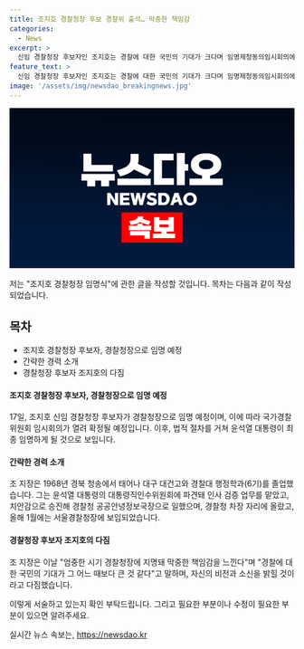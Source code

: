 ```yaml
---
title: 조지호 경찰청장 후보 경찰위 출석… 막중한 책임감
categories:
  - News
excerpt: >
  신임 경찰청장 후보자인 조지호는 경찰에 대한 국민의 기대가 크다며 임명제청동의임시회의에서 비전과 소신을 밝히겠다고 전했다. 조 후보자는 대구 대건고와 경찰대를 졸업하고, 윤석열 대통령의 대통령직인수위원회에 파견돼 인사 검증 업무를 맡은 경력을 보유하고 있다. 경찰법에 따른 절차를 거친 후 윤석열 대통령이 최종 임명할 예정이다.
feature_text: >
  신임 경찰청장 후보자인 조지호는 경찰에 대한 국민의 기대가 크다며 임명제청동의임시회의에서 비전과 소신을 밝히겠다고 전했다. 조 후보자는 대구 대건고와 경찰대를 졸업하고, 윤석열 대통령의 대통령직인수위원회에 파견돼 인사 검증 업무를 맡은 경력을 보유하고 있다. 경찰법에 따른 절차를 거친 후 윤석열 대통령이 최종 임명할 예정이다.
image: '/assets/img/newsdao_breakingnews.jpg'
---
```


<p><img src="/assets/img/newsdao_breakingnews.jpg" alt="implanttips 속보" /></p>

<p>저는 "조지호 경찰청장 임명식"에 관한 글을 작성할 것입니다. 목차는 다음과 같이 작성되었습니다.</p>

<h2 data-ke-size="size26">목차</h2>

<ul>
  <li>조지호 경찰청장 후보자, 경찰청장으로 임명 예정</li>
  <li>간략한 경력 소개</li>
  <li>경찰청장 후보자 조지호의 다짐</li>
</ul>

<h4>조지호 경찰청장 후보자, 경찰청장으로 임명 예정</h4>

<p data-ke-size="size16">17일, 조지호 신임 경찰청장 후보자가 경찰청장으로 임명 예정이며, 이에 따라 국가경찰위원회 임시회의가 열려 확정될 예정입니다. 이후, 법적 절차를 거쳐 윤석열 대통령이 최종 임명하게 될 것으로 보입니다.</p>

<h4>간략한 경력 소개</h4>

<p data-ke-size="size16">조 지장은 1968년 경북 청송에서 태어나 대구 대건고와 경찰대 행정학과(6기)를 졸업했습니다. 그는 윤석열 대통령의 대통령직인수위원회에 파견돼 인사 검증 업무를 맡았고, 치안감으로 승진해 경찰청 공공안녕정보국장으로 일했으며, 경찰청 차장 자리에 올랐고, 올해 1월에는 서울경찰청장에 보임되었습니다.</p>

<h4>경찰청장 후보자 조지호의 다짐</h4>

<p data-ke-size="size16">조 지장은 이날 "엄중한 시기 경찰청장에 지명돼 막중한 책임감을 느낀다"며 "경찰에 대한 국민의 기대가 그 어느 때보다 큰 것 같다"고 말하며, 자신의 비전과 소신을 밝힐 것이라고 다짐했습니다.</p>

<p>이렇게 서술하고 있는지 확인 부탁드립니다. 그리고 필요한 부분이나 수정이 필요한 부분이 있으면 알려주세요.</p>
실시간 뉴스 속보는, <a href="https://newsdao.kr" rel="dofollow">https://newsdao.kr</a>


